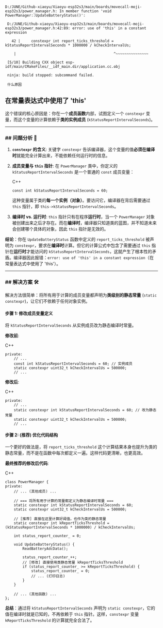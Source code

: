 ```

D:/JUNE/Github-xiaoyu/Xiaoyu-esp32s3/main/boards/movecall-moji-esp32s3/power_manager.h: In member function 'void PowerManager::UpdateBatteryStatus()': 

 D:/JUNE/Github-xiaoyu/Xiaoyu-esp32s3/main/boards/movecall-moji-esp32s3/power_manager.h:42:89: error: use of 'this' in a constant expression 

   42 |     constexpr int report_ticks_threshold = kStatusReportIntervalSeconds * 1000000 / kCheckIntervalUs; 

​    |                                             ^~~~~~~~~~~~~~~~ 

 [5/10] Building CXX object esp-idf/main/CMakeFiles/__idf_main.dir/application.cc.obj 

 ninja: build stopped: subcommand failed. 

 什么原因
```

## 在常量表达式中使用了 'this'

这个错误的核心原因是：你在一个**成员函数**内部，试图定义一个 `constexpr` 变量，而这个变量的计算依赖于**类的实例成员** (`kStatusReportIntervalSeconds`)。

------



### ## 问题分析 🧐



1. **`constexpr` 的含义**: 关键字 `constexpr` 告诉编译器，这个变量的值**必须在编译时**就能完全计算出来，不能依赖任何运行时的信息。

2. **成员变量与 `this` 指针**: 在 `PowerManager` 类中，你定义的 `kStatusReportIntervalSeconds` 是一个普通的 `const` 成员变量：

   C++

   ```
   const int kStatusReportIntervalSeconds = 60;
   ```

   这种变量属于类的**每一个实例（对象）**。要访问它，编译器在背后需要通过 `this` 指针，即 `this->kStatusReportIntervalSeconds`。

3. **编译时 vs. 运行时**: `this` 指针只有在程序**运行时**，当一个 `PowerManager` 对象被创建出来之后才存在。而在**编译时**，编译器只知道类的蓝图，并不知道未来会创建哪个具体的对象，因此 `this` 指针是无效的。

**结论**：你在 `UpdateBatteryStatus` 函数中定义的 `report_ticks_threshold` 被声明为 `constexpr`，要求在**编译时**计算。但它的计算公式中包含了需要通过 `this` 指针在**运行时**才能访问的 `kStatusReportIntervalSeconds`，这就产生了根本性的矛盾。编译器因此报错：`error: use of 'this' in a constant expression`（在常量表达式中使用了 'this'）。

------



### ## 解决方案 🛠️



解决方法很简单：将所有用于计算的成员变量都声明为**类级别的静态常量** (`static constexpr`)，让它们不依赖于任何对象实例。



#### 步骤 1: 修改成员变量定义



将 `kStatusReportIntervalSeconds` 从实例成员改为静态编译时常量。

**修改前**:

C++

```
private:
    // ...
    const int kStatusReportIntervalSeconds = 60; // 实例成员
    static constexpr uint32_t kCheckIntervalUs = 500000;
    // ...
```

**修改后**:

C++

```
private:
    // ...
    static constexpr int kStatusReportIntervalSeconds = 60; // 改为静态常量
    static constexpr uint32_t kCheckIntervalUs = 500000;
    // ...
```



#### 步骤 2: (推荐) 优化代码结构



一个更好的做法是，将 `report_ticks_threshold` 这个计算结果本身也提升为类的静态常量，而不是在函数中每次都定义一遍。这样代码更清晰，也更高效。

**最终推荐的修改后代码**:

C++

```
class PowerManager {
private:
    // ... (其他成员) ...

    // === 将所有用于计算的常量都定义为静态编译时常量 ===
    static constexpr int kStatusReportIntervalSeconds = 60;
    static constexpr uint32_t kCheckIntervalUs = 500000;
    
    // [推荐] 直接在这里计算好阈值，也作为类的静态常量
    static constexpr int kReportTicksThreshold = (kStatusReportIntervalSeconds * 1000000) / kCheckIntervalUs;

    int status_report_counter_ = 0;

    void UpdateBatteryStatus() {
        ReadBatteryAdcData();

        status_report_counter_++;
        // [修改] 直接使用类静态常量 kReportTicksThreshold
        if (status_report_counter_ >= kReportTicksThreshold) {
            status_report_counter_ = 0;
            // ... (打印日志)
        }
    }
    
    // ... (其他函数) ...
};
```

**总结**：通过将 `kStatusReportIntervalSeconds` 声明为 `static constexpr`，它的值在编译时就是已知的，不再依赖于 `this` 指针。这样，`constexpr` 变量 `kReportTicksThreshold` 的计算就完全合法了。